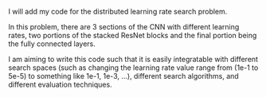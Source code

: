 I will add my code for the distributed learning rate search problem.

In this problem, there are 3 sections of the CNN with different learning rates, two portions of the stacked ResNet blocks and the final portion being the fully connected layers.

I am aiming to write this code such that it is easily integratable with different search spaces (such as changing the learning rate value range from (1e-1 to 5e-5) to something like 1e-1, 1e-3, ...), different search algorithms, and different evaluation techniques.
